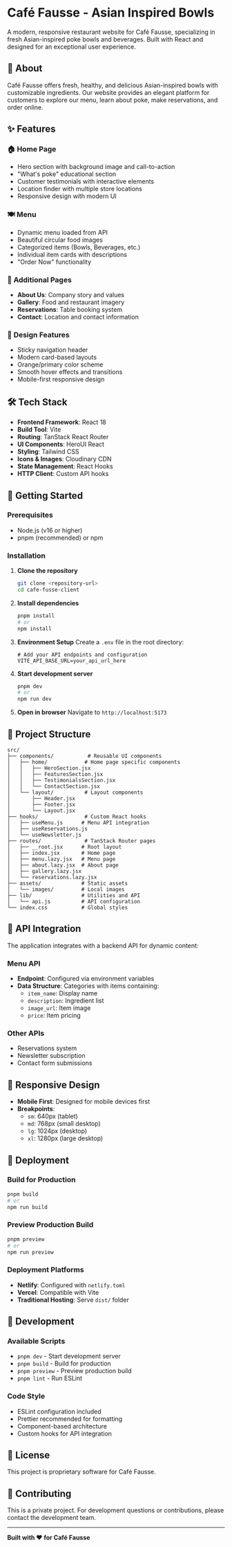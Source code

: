 # Café Fausse - Asian Inspired Bowls

A modern, responsive restaurant website for Café Fausse, specializing in fresh Asian-inspired poke bowls and beverages. Built with React and designed for an exceptional user experience.

## 🍜 About

Café Fausse offers fresh, healthy, and delicious Asian-inspired bowls with customizable ingredients. Our website provides an elegant platform for customers to explore our menu, learn about poke, make reservations, and order online.

## ✨ Features

### 🏠 **Home Page**
- Hero section with background image and call-to-action
- "What's poke" educational section
- Customer testimonials with interactive elements
- Location finder with multiple store locations
- Responsive design with modern UI

### 🍽️ **Menu**
- Dynamic menu loaded from API
- Beautiful circular food images
- Categorized items (Bowls, Beverages, etc.)
- Individual item cards with descriptions
- "Order Now" functionality

### 📱 **Additional Pages**
- **About Us**: Company story and values
- **Gallery**: Food and restaurant imagery
- **Reservations**: Table booking system
- **Contact**: Location and contact information

### 🎨 **Design Features**
- Sticky navigation header
- Modern card-based layouts
- Orange/primary color scheme
- Smooth hover effects and transitions
- Mobile-first responsive design

## 🛠️ Tech Stack

- **Frontend Framework**: React 18
- **Build Tool**: Vite
- **Routing**: TanStack React Router
- **UI Components**: HeroUI React
- **Styling**: Tailwind CSS
- **Icons & Images**: Cloudinary CDN
- **State Management**: React Hooks
- **HTTP Client**: Custom API hooks

## 🚀 Getting Started

### Prerequisites
- Node.js (v16 or higher)
- pnpm (recommended) or npm

### Installation

1. **Clone the repository**
   ```bash
   git clone <repository-url>
   cd cafe-fusse-client
   ```

2. **Install dependencies**
   ```bash
   pnpm install
   # or
   npm install
   ```

3. **Environment Setup**
   Create a `.env` file in the root directory:
   ```env
   # Add your API endpoints and configuration
   VITE_API_BASE_URL=your_api_url_here
   ```

4. **Start development server**
   ```bash
   pnpm dev
   # or
   npm run dev
   ```

5. **Open in browser**
   Navigate to `http://localhost:5173`

## 📁 Project Structure

```
src/
├── components/           # Reusable UI components
│   ├── home/            # Home page specific components
│   │   ├── HeroSection.jsx
│   │   ├── FeaturesSection.jsx
│   │   ├── TestimonialsSection.jsx
│   │   └── ContactSection.jsx
│   └── layout/          # Layout components
│       ├── Header.jsx
│       ├── Footer.jsx
│       └── Layout.jsx
├── hooks/               # Custom React hooks
│   ├── useMenu.js      # Menu API integration
│   ├── useReservations.js
│   └── useNewsletter.js
├── routes/              # TanStack Router pages
│   ├── __root.jsx      # Root layout
│   ├── index.jsx       # Home page
│   ├── menu.lazy.jsx   # Menu page
│   ├── about.lazy.jsx  # About page
│   ├── gallery.lazy.jsx
│   └── reservations.lazy.jsx
├── assets/             # Static assets
│   └── images/         # Local images
├── lib/                # Utilities and API
│   └── api.js          # API configuration
└── index.css           # Global styles
```

## 🔌 API Integration

The application integrates with a backend API for dynamic content:

### Menu API
- **Endpoint**: Configured via environment variables
- **Data Structure**: Categories with items containing:
  - `item_name`: Display name
  - `description`: Ingredient list
  - `image_url`: Item image
  - `price`: Item pricing

### Other APIs
- Reservations system
- Newsletter subscription
- Contact form submissions

## 📱 Responsive Design

- **Mobile First**: Designed for mobile devices first
- **Breakpoints**: 
  - `sm`: 640px (tablet)
  - `md`: 768px (small desktop)
  - `lg`: 1024px (desktop)
  - `xl`: 1280px (large desktop)

## 🚀 Deployment

### Build for Production
```bash
pnpm build
# or
npm run build
```

### Preview Production Build
```bash
pnpm preview
# or
npm run preview
```

### Deployment Platforms
- **Netlify**: Configured with `netlify.toml`
- **Vercel**: Compatible with Vite
- **Traditional Hosting**: Serve `dist/` folder

## 🧪 Development

### Available Scripts
- `pnpm dev` - Start development server
- `pnpm build` - Build for production
- `pnpm preview` - Preview production build
- `pnpm lint` - Run ESLint

### Code Style
- ESLint configuration included
- Prettier recommended for formatting
- Component-based architecture
- Custom hooks for API integration

## 📄 License

This project is proprietary software for Café Fausse.

## 🤝 Contributing

This is a private project. For development questions or contributions, please contact the development team.

---

**Built with ❤️ for Café Fausse**

